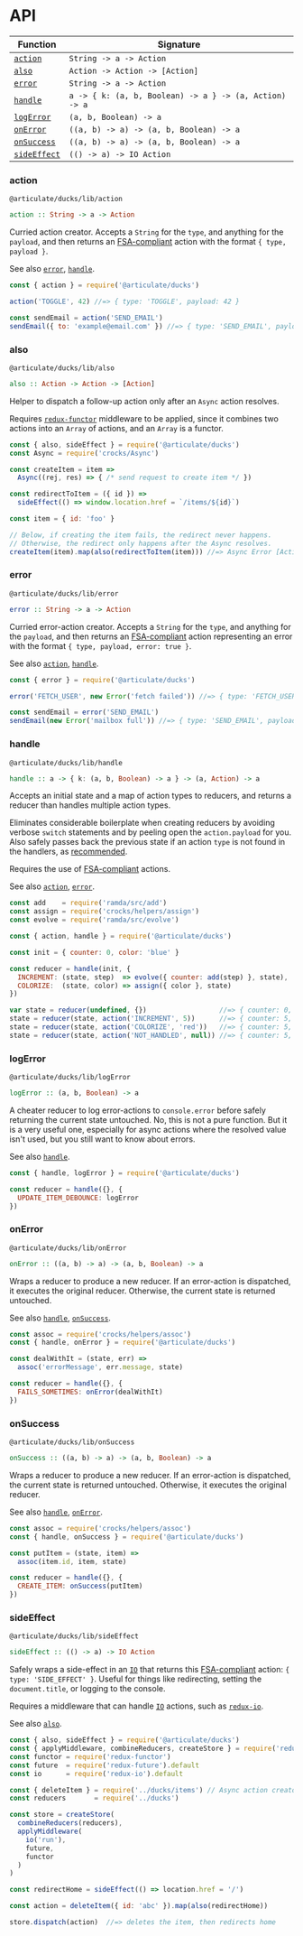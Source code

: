 # API

| Function | Signature |
| -------- | --------- |
| [`action`](#action) | `String -> a -> Action` |
| [`also`](#also) | `Action -> Action -> [Action]` |
| [`error`](#error) | `String -> a -> Action` |
| [`handle`](#handle) | `a -> { k: (a, b, Boolean) -> a } -> (a, Action) -> a` |
| [`logError`](#logerror) | `(a, b, Boolean) -> a` |
| [`onError`](#onerror) | `((a, b) -> a) -> (a, b, Boolean) -> a` |
| [`onSuccess`](#onsuccess) | `((a, b) -> a) -> (a, b, Boolean) -> a` |
| [`sideEffect`](#sideeffect) | `(() -> a) -> IO Action` |

### action

`@articulate/ducks/lib/action`

```haskell
action :: String -> a -> Action
```

Curried action creator.  Accepts a `String` for the `type`, and anything for the `payload`, and then returns an [FSA-compliant](https://github.com/acdlite/flux-standard-action) action with the format `{ type, payload }`.

See also [`error`](#error), [`handle`](#handle).

```js
const { action } = require('@articulate/ducks')

action('TOGGLE', 42) //=> { type: 'TOGGLE', payload: 42 }

const sendEmail = action('SEND_EMAIL')
sendEmail({ to: 'example@email.com' }) //=> { type: 'SEND_EMAIL', payload: { to: 'example@email.com' } }
```

### also

`@articulate/ducks/lib/also`

```haskell
also :: Action -> Action -> [Action]
```

Helper to dispatch a follow-up action only after an `Async` action resolves.

Requires [`redux-functor`](https://github.com/articulate/redux-functor) middleware to be applied, since it combines two actions into an `Array` of actions, and an `Array` is a functor.

```js
const { also, sideEffect } = require('@articulate/ducks')
const Async = require('crocks/Async')

const createItem = item =>
  Async((rej, res) => { /* send request to create item */ })

const redirectToItem = ({ id }) =>
  sideEffect(() => window.location.href = `/items/${id}`)

const item = { id: 'foo' }

// Below, if creating the item fails, the redirect never happens.
// Otherwise, the redirect only happens after the Async resolves.
createItem(item).map(also(redirectToItem(item))) //=> Async Error [Action]
```

### error

`@articulate/ducks/lib/error`

```haskell
error :: String -> a -> Action
```

Curried error-action creator.  Accepts a `String` for the `type`, and anything for the `payload`, and then returns an [FSA-compliant](https://github.com/acdlite/flux-standard-action) action representing an error with the format `{ type, payload, error: true }`.

See also [`action`](#action), [`handle`](#handle).

```js
const { error } = require('@articulate/ducks')

error('FETCH_USER', new Error('fetch failed')) //=> { type: 'FETCH_USER', payload: Error(...), error: true }

const sendEmail = error('SEND_EMAIL')
sendEmail(new Error('mailbox full')) //=> { type: 'SEND_EMAIL', payload: Error(...), error: true }
```

### handle

`@articulate/ducks/lib/handle`

```haskell
handle :: a -> { k: (a, b, Boolean) -> a } -> (a, Action) -> a
```

Accepts an initial state and a map of action types to reducers, and returns a reducer than handles multiple action types.

Eliminates considerable boilerplate when creating reducers by avoiding verbose `switch` statements and by peeling open the `action.payload` for you. Also safely passes back the previous state if an action `type` is not found in the handlers, as [recommended](http://redux.js.org/docs/basics/Reducers.html).

Requires the use of [FSA-compliant](https://github.com/acdlite/flux-standard-action) actions.

See also [`action`](#action), [`error`](#error).

```js
const add    = require('ramda/src/add')
const assign = require('crocks/helpers/assign')
const evolve = require('ramda/src/evolve')

const { action, handle } = require('@articulate/ducks')

const init = { counter: 0, color: 'blue' }

const reducer = handle(init, {
  INCREMENT: (state, step)  => evolve({ counter: add(step) }, state),
  COLORIZE:  (state, color) => assign({ color }, state)
})

var state = reducer(undefined, {})                  //=> { counter: 0, color: 'blue' }
state = reducer(state, action('INCREMENT', 5))      //=> { counter: 5, color: 'blue' }
state = reducer(state, action('COLORIZE', 'red'))   //=> { counter: 5, color: 'red' }
state = reducer(state, action('NOT_HANDLED', null)) //=> { counter: 5, color: 'red' }
```

### logError

`@articulate/ducks/lib/logError`

```haskell
logError :: (a, b, Boolean) -> a
```

A cheater reducer to log error-actions to `console.error` before safely returning the current state untouched.  No, this is not a pure function.  But it is a very useful one, especially for async actions where the resolved value isn't used, but you still want to know about errors.

See also [`handle`](#handle).

```js
const { handle, logError } = require('@articulate/ducks')

const reducer = handle({}, {
  UPDATE_ITEM_DEBOUNCE: logError
})
```

### onError

`@articulate/ducks/lib/onError`

```haskell
onError :: ((a, b) -> a) -> (a, b, Boolean) -> a
```

Wraps a reducer to produce a new reducer.  If an error-action is dispatched, it executes the original reducer.  Otherwise, the current state is returned untouched.

See also [`handle`](#handle), [`onSuccess`](#onsuccess).

```js
const assoc = require('crocks/helpers/assoc')
const { handle, onError } = require('@articulate/ducks')

const dealWithIt = (state, err) =>
  assoc('errorMessage', err.message, state)

const reducer = handle({}, {
  FAILS_SOMETIMES: onError(dealWithIt)
})
```

### onSuccess

`@articulate/ducks/lib/onSuccess`

```haskell
onSuccess :: ((a, b) -> a) -> (a, b, Boolean) -> a
```

Wraps a reducer to produce a new reducer.  If an error-action is dispatched, the current state is returned untouched.  Otherwise, it executes the original reducer.

See also [`handle`](#handle), [`onError`](#onerror).

```js
const assoc = require('crocks/helpers/assoc')
const { handle, onSuccess } = require('@articulate/ducks')

const putItem = (state, item) =>
  assoc(item.id, item, state)

const reducer = handle({}, {
  CREATE_ITEM: onSuccess(putItem)
})
```

### sideEffect

`@articulate/ducks/lib/sideEffect`

```haskell
sideEffect :: (() -> a) -> IO Action
```

Safely wraps a side-effect in an [`IO`](https://github.com/evilsoft/crocks#crocks) that returns this [FSA-compliant](https://github.com/acdlite/flux-standard-action) action: `{ type: 'SIDE_EFFECT' }`.  Useful for things like redirecting, setting the `document.title`, or logging to the console.

Requires a middleware that can handle [`IO`](https://github.com/evilsoft/crocks#crocks) actions, such as [`redux-io`](https://www.npmjs.com/package/redux-io).

See also [`also`](#also).

```js
const { also, sideEffect } = require('@articulate/ducks')
const { applyMiddleware, combineReducers, createStore } = require('redux')
const functor = require('redux-functor')
const future  = require('redux-future').default
const io      = require('redux-io').default

const { deleteItem } = require('../ducks/items') // Async action creator
const reducers       = require('../ducks')

const store = createStore(
  combineReducers(reducers),
  applyMiddleware(
    io('run'),
    future,
    functor
  )
)

const redirectHome = sideEffect(() => location.href = '/')

const action = deleteItem({ id: 'abc' }).map(also(redirectHome))

store.dispatch(action)  //=> deletes the item, then redirects home
```
